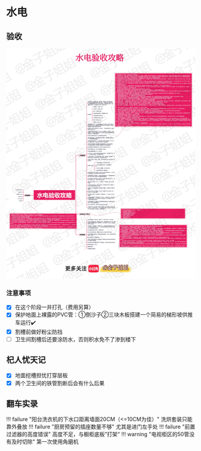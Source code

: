 # 水电

## 验收
![避坑攻略](images/水电验收.jpeg "水电验收")

### 注意事项
- [x] 在这个阶段一并打孔（费用另算）
- [x] 保护地面上裸露的PVC管：①倒沙子②三块木板搭建一个简易的梯形坡供推车运行✔️
- [x] 割槽前做好粉尘防挡
- [ ] 卫生间割槽后还要涂防水，否则积水免不了渗到楼下

## 杞人忧天记

- [x] 地面挖槽担忧打穿层板
- [x] 两个卫生间的铁管割断后会有什么后果

## 翻车实录
!!! failure "阳台洗衣机的下水口距离墙面20CM（<=10CM为佳）"
    洗烘套装只能靠外叠放
!!! failure "厨房预留的插座数量不够"
    尤其是进门左手处
!!! failure "前置过滤器的高度错误"
    高度不足，与橱柜底板”打架“
!!! warning "电视柜区的50管没有及时切除"
    第一次使用角磨机

